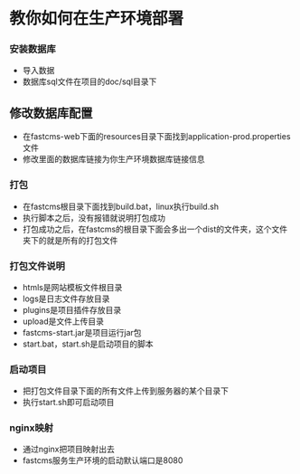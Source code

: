 # 教你如何在生产环境部署

### 安装数据库
- 导入数据
- 数据库sql文件在项目的doc/sql目录下

## 修改数据库配置
- 在fastcms-web下面的resources目录下面找到application-prod.properties文件
- 修改里面的数据库链接为你生产环境数据库链接信息

### 打包
- 在fastcms根目录下面找到build.bat，linux执行build.sh
- 执行脚本之后，没有报错就说明打包成功
- 打包成功之后，在fastcms的根目录下面会多出一个dist的文件夹，这个文件夹下的就是所有的打包文件

### 打包文件说明
- htmls是网站模板文件根目录
- logs是日志文件存放目录
- plugins是项目插件存放目录
- upload是文件上传目录
- fastcms-start.jar是项目运行jar包
- start.bat，start.sh是启动项目的脚本

### 启动项目
- 把打包文件目录下面的所有文件上传到服务器的某个目录下
- 执行start.sh即可启动项目

### nginx映射
- 通过nginx把项目映射出去
- fastcms服务生产环境的启动默认端口是8080

